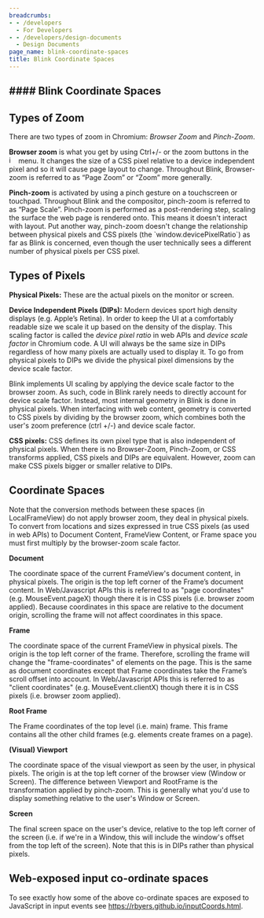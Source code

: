 ```yaml
---
breadcrumbs:
- - /developers
  - For Developers
- - /developers/design-documents
  - Design Documents
page_name: blink-coordinate-spaces
title: Blink Coordinate Spaces
---
```


## #### Blink Coordinate Spaces

## Types of Zoom

There are two types of zoom in Chromium: *Browser Zoom* and *Pinch-Zoom*.

**Browser zoom** is what you get by using Ctrl+/- or the zoom buttons in the
<img alt="image"
src="/developers/design-documents/blink-coordinate-spaces/menu.png" height=15
width=15> menu. It changes the size of a CSS pixel relative to a device
independent pixel and so it will cause page layout to change. Throughout Blink,
Browser-zoom is referred to as “Page Zoom” or “Zoom” more generally.

**Pinch-zoom** is activated by using a pinch gesture on a touchscreen or
touchpad. Throughout Blink and the compositor, pinch-zoom is referred to as
“Page Scale”. Pinch-zoom is performed as a post-rendering step, scaling the
surface the web page is rendered onto. This means it doesn't interact with
layout. Put another way, pinch-zoom doesn't change the relationship between
physical pixels and CSS pixels (the \`window.devicePixelRatio\`) as far as Blink
is concerned, even though the user technically sees a different number of
physical pixels per CSS pixel.

## Types of Pixels

**Physical Pixels:** These are the actual pixels on the monitor or screen.

**Device Independent Pixels (DIPs):** Modern devices sport high density displays
(e.g. Apple’s Retina). In order to keep the UI at a comfortably readable size we
scale it up based on the density of the display. This scaling factor is called
the *device pixel ratio* in web APIs and *device scale factor* in Chromium code.
A UI will always be the same size in DIPs regardless of how many pixels are
actually used to display it. To go from physical pixels to DIPs we divide the
physical pixel dimensions by the device scale factor.

Blink implements UI scaling by applying the device scale factor to the browser
zoom. As such, code in Blink rarely needs to directly account for device scale
factor. Instead, most internal geometry in Blink is done in physical pixels.
When interfacing with web content, geometry is converted to CSS pixels by
dividing by the browser zoom, which combines both the user's zoom preference
(ctrl +/-) and device scale factor.

**CSS pixels:** CSS defines its own pixel type that is also independent of
physical pixels. When there is no Browser-Zoom, Pinch-Zoom, or CSS transforms
applied, CSS pixels and DIPs are equivalent. However, zoom can make CSS pixels
bigger or smaller relative to DIPs.

## Coordinate Spaces

Note that the conversion methods between these spaces (in LocalFrameView) do not
apply browser zoom, they deal in physical pixels. To convert from locations and
sizes expressed in true CSS pixels (as used in web APIs) to Document Content,
FrameView Content, or Frame space you must first multiply by the browser-zoom
scale factor.

**Document**

The coordinate space of the current FrameView's document content, in physical
pixels. The origin is the top left corner of the Frame’s document content. In
Web/Javascript APIs this is referred to as "page coordinates" (e.g.
MouseEvent.pageX) though there it is in CSS pixels (i.e. browser zoom applied).
Because coordinates in this space are relative to the document origin, scrolling
the frame will not affect coordinates in this space.

**Frame**

The coordinate space of the current FrameView in physical pixels. The origin is
the top left corner of the frame. Therefore, scrolling the frame will change the
"frame-coordinates" of elements on the page. This is the same as document
coordinates except that Frame coordinates take the Frame’s scroll offset into
account. In Web/Javascript APIs this is referred to as "client coordinates"
(e.g. MouseEvent.clientX) though there it is in CSS pixels (i.e. browser zoom
applied).

**Root Frame**

The Frame coordinates of the top level (i.e. main) frame. This frame contains
all the other child frames (e.g. elements create frames on a page).

**(Visual) Viewport**

The coordinate space of the visual viewport as seen by the user, in physical
pixels. The origin is at the top left corner of the browser view (Window or
Screen). The difference between Viewport and RootFrame is the transformation
applied by pinch-zoom. This is generally what you'd use to display something
relative to the user's Window or Screen.

**Screen**

The final screen space on the user's device, relative to the top left corner of
the screen (i.e. if we're in a Window, this will include the window's offset
from the top left of the screen). Note that this is in DIPs rather than physical
pixels.

## Web-exposed input co-ordinate spaces

To see exactly how some of the above co-ordinate spaces are exposed to
JavaScript in input events see <https://rbyers.github.io/inputCoords.html>.
